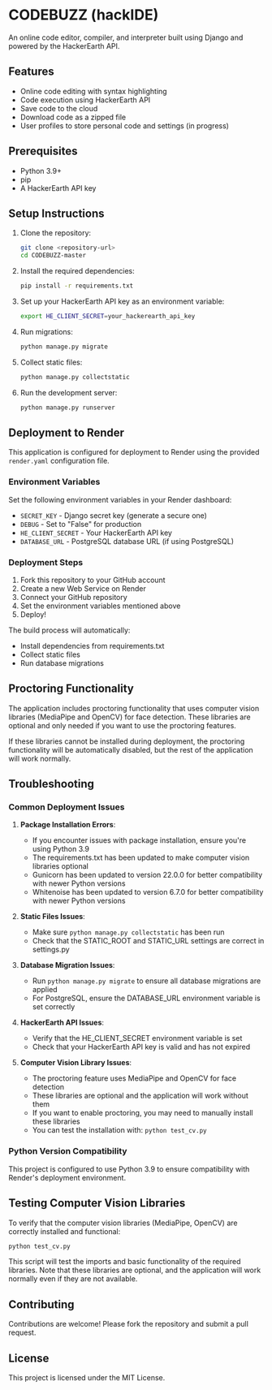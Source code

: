 # CODEBUZZ (hackIDE)

An online code editor, compiler, and interpreter built using Django and powered by the HackerEarth API.

## Features

- Online code editing with syntax highlighting
- Code execution using HackerEarth API
- Save code to the cloud
- Download code as a zipped file
- User profiles to store personal code and settings (in progress)

## Prerequisites

- Python 3.9+
- pip
- A HackerEarth API key

## Setup Instructions

1. Clone the repository:
   ```bash
   git clone <repository-url>
   cd CODEBUZZ-master
   ```

2. Install the required dependencies:
   ```bash
   pip install -r requirements.txt
   ```

3. Set up your HackerEarth API key as an environment variable:
   ```bash
   export HE_CLIENT_SECRET=your_hackerearth_api_key
   ```

4. Run migrations:
   ```bash
   python manage.py migrate
   ```

5. Collect static files:
   ```bash
   python manage.py collectstatic
   ```

6. Run the development server:
   ```bash
   python manage.py runserver
   ```

## Deployment to Render

This application is configured for deployment to Render using the provided `render.yaml` configuration file.

### Environment Variables

Set the following environment variables in your Render dashboard:

- `SECRET_KEY` - Django secret key (generate a secure one)
- `DEBUG` - Set to "False" for production
- `HE_CLIENT_SECRET` - Your HackerEarth API key
- `DATABASE_URL` - PostgreSQL database URL (if using PostgreSQL)

### Deployment Steps

1. Fork this repository to your GitHub account
2. Create a new Web Service on Render
3. Connect your GitHub repository
4. Set the environment variables mentioned above
5. Deploy!

The build process will automatically:
- Install dependencies from requirements.txt
- Collect static files
- Run database migrations

## Proctoring Functionality

The application includes proctoring functionality that uses computer vision libraries (MediaPipe and OpenCV) for face detection. These libraries are optional and only needed if you want to use the proctoring features.

If these libraries cannot be installed during deployment, the proctoring functionality will be automatically disabled, but the rest of the application will work normally.

## Troubleshooting

### Common Deployment Issues

1. **Package Installation Errors**: 
   - If you encounter issues with package installation, ensure you're using Python 3.9
   - The requirements.txt has been updated to make computer vision libraries optional
   - Gunicorn has been updated to version 22.0.0 for better compatibility with newer Python versions
   - Whitenoise has been updated to version 6.7.0 for better compatibility with newer Python versions

2. **Static Files Issues**:
   - Make sure `python manage.py collectstatic` has been run
   - Check that the STATIC_ROOT and STATIC_URL settings are correct in settings.py

3. **Database Migration Issues**:
   - Run `python manage.py migrate` to ensure all database migrations are applied
   - For PostgreSQL, ensure the DATABASE_URL environment variable is set correctly

4. **HackerEarth API Issues**:
   - Verify that the HE_CLIENT_SECRET environment variable is set
   - Check that your HackerEarth API key is valid and has not expired

5. **Computer Vision Library Issues**:
   - The proctoring feature uses MediaPipe and OpenCV for face detection
   - These libraries are optional and the application will work without them
   - If you want to enable proctoring, you may need to manually install these libraries
   - You can test the installation with: `python test_cv.py`

### Python Version Compatibility

This project is configured to use Python 3.9 to ensure compatibility with Render's deployment environment.

## Testing Computer Vision Libraries

To verify that the computer vision libraries (MediaPipe, OpenCV) are correctly installed and functional:

```bash
python test_cv.py
```

This script will test the imports and basic functionality of the required libraries. Note that these libraries are optional, and the application will work normally even if they are not available.

## Contributing

Contributions are welcome! Please fork the repository and submit a pull request.

## License

This project is licensed under the MIT License.
